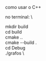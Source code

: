 como usar o C++

no terminal:  \

mkdir build  \
cd build  \
cmake ..  \
cmake --build .  \
cd Debug  \
./grafos  \

